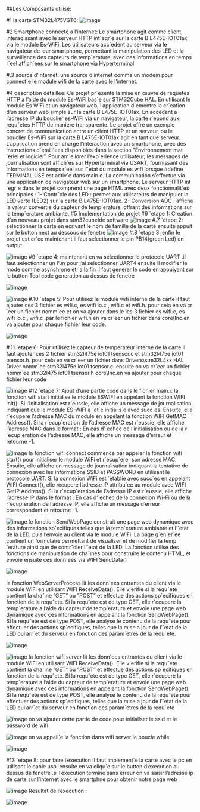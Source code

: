 ##Les Composants utilisé:

#1 la carte STM32L475VGT6:
![image](https://github.com/nadahammadii/IoTminiproject/assets/148150733/bfbc5afb-f842-43ce-b394-54f8df42d92c)

#2 Smartphone connecté a l’internet:
Le smartphone agit comme client, interagissant avec le serveur HTTP int´egr´e sur la carte
B L475E-IOT01ax via le module Es-WiFi. Les utilisateurs acc`edent au serveur via le
navigateur de leur smartphone, permettant la manipulation des LED et la surveillance des
capteurs de temp´erature, avec des informations en temps r´eel affich´ees sur le smartphone
via Hyperterminal


#.3 source d’internet:
une source d’internet comme un modem pour connect´e le module wifi de la carte avec le
l’internet.

#4 description detaillée:
Ce projet pr´esente la mise en œuvre de requetes HTTP a l’aide du module Es-WiFi
bas´e sur STM32Cube HAL. En utilisant le module Es WiFi et un navigateur web,
l’application d´emontre la cr´eation d’un serveur web simple sur la carte B L475E-IOT01ax. En accédant a l’adresse IP du bouclier es-WiFi via un navigateur,
la carte r´epond aux requˆetes HTTP de maniere transparente.
Le projet offre un exemple concret de communication entre un client HTTP et un
serveur, ou le bouclier Es-WiFi sur la carte B L475E-IOT01ax agit en tant que serveur.
L’application prend en charge l’interaction avec un smartphone, avec des instructions
d´etaill´ees disponibles dans la section ”Environnement mat´eriel et logiciel”.
Pour am´eliorer l’exp´erience utilisateur, les messages de journalisation sont affich´es sur
Hyperterminal via USART, fournissant des informations en temps r´eel sur l’´etat du
module es wifi lorsque #define TERMINAL USE est activ´e dans main.c. La
communication s’effectue via une application de navigateur web sur un smartphone.
Le serveur HTTP int´egr´e dans le projet comprend une page HTML avec deux
fonctionnalit´es principales :
1- Contrˆole des LED :
permet aux utilisateurs de manipuler la LED verte (LED2) sur la carte
B L475E-IOT01ax.
2- Conversion ADC :
affiche la valeur convertie du capteur de temp´erature, offrant des informations sur la
temp´erature ambiante.
#5 Implementation de projet
#6 ´etape 1:
Creation d’un nouveau projet dans stm32cubeIde software
![image](https://github.com/nadahammadii/IoTminiproject/assets/148150733/72912c7c-0c83-46dc-8eef-1e875651f810)
#.7 ´etape 2:
selectionner la carte en ecrivant le nom de famille de la carte ensuite appuit sur le button
next au dessous de fenetre
![image](https://github.com/nadahammadii/IoTminiproject/assets/148150733/a3fa6107-8cc3-459b-95ac-c6893c495151)
#.8 ´etape 3:
enfin le projet est cr´ee maintenant il faut selectionner le pin PB14(green Led) en output

![image](https://github.com/nadahammadii/IoTminiproject/assets/148150733/8b3bef26-a4fd-4480-a8ab-65604679d2f7)
#9 ´etape 4:
maintenant en va selectionner le protocole UART .il faut selectionner un l’un pour j’ai
selectionner UART4 ensuite il modifier le mode comme asynchrone et `a la fin il faut
generer le code en appuiyant sur le button Tool code generation au dessus de fenetre


![image](https://github.com/nadahammadii/IoTminiproject/assets/148150733/cca59be1-c495-4b74-a333-c87242fa8987)



![image](https://github.com/nadahammadii/IoTminiproject/assets/148150733/72bae7f0-4565-4694-96fb-ee92d3958228)
#.10 ´etape 5:
Pour utilisez le module wifi interne de la carte il faut ajouter ces 3 fichier es wifi.c,
es wifi io.c , wifi.c et wifi.h. pour cela en va cr´eer un fichier nomm´ee et on va ajouter
dans le les 3 fichier es wifi.c, es wifi io.c , wifi.c .par le fichier wifi.h en va cr´eer un fichier
dans core\Inc.en va ajouter pour chaque fichier leur code.


![image](https://github.com/nadahammadii/IoTminiproject/assets/148150733/98b08c86-f751-41f1-93e5-ef2de70bbbe1)


#.11 ´etape 6:
Pour utilisez le capteur de temperateur interne de la carte il faut ajouter ces 2 fichier
stm32l475e iot01 tsensor.c et stm32l475e iot01 tsensor.h. pour cela en va cr´eer un fichier
dans Drivers\stm32L4xx HAL Driver nomm´ee stm32l475e iot01 tsensor.c. ensuite on va
cr´eer un fichier nomm´ee stm32l475 iot01 tsensor.h core\Inc.en va ajouter pour chaque
fichier leur code

![image](https://github.com/nadahammadii/IoTminiproject/assets/148150733/d83725ec-dfe0-4e58-8458-4615e9ea5e60)
#12 ´etape 7: Ajout d’une partie code dans le fichier main.c
la fonction wifi start initialise le module ESWIFI en appelant la fonction WIFI Init(). Si
l’initialisation est r´eussie,
elle affiche un message de journalisation indiquant que le module ES-WIFI a ´et´e initialis´e
avec succ`es.
Ensuite, elle r´ecupere l’adresse MAC du module en appelant la fonction WIFI GetMAC Address().
Si la r´ecup´eration de l’adresse MAC est r´eussie, elle affiche l’adresse MAC dans le format
: En cas d’´echec de l’initialisation ou de la r´ecup´eration de l’adresse MAC, elle affiche un
message d’erreur et retourne -1.

![image](https://github.com/nadahammadii/IoTminiproject/assets/148150733/b214a00f-629e-400e-99cf-72bc52d56469)
la fonction wifi connect commence par appeler la fonction wifi start() pour initialiser le
module WiFi et r´ecup´erer son adresse MAC. Ensuite, elle affiche un message de
journalisation indiquant la tentative de connexion avec les informations SSID et
PASSWORD en utilisant le protocole UART. Si la connexion WiFi est ´etablie avec
succ`es en appelant WIFI Connect(), elle recupere l’adresse IP attribu´ee au module avec
WIFI GetIP Address(). Si la r´ecup´eration de l’adresse IP est r´eussie, elle affiche
l’adresse IP dans le format : En cas d’´echec de la connexion Wi-Fi ou de la r´ecup´eration
de l’adresse IP, elle affiche un message d’erreur correspondant et retourne -1.



![image](https://github.com/nadahammadii/IoTminiproject/assets/148150733/efc5482a-dc5c-42c4-8d30-497705c90158)
le fonction SendWebPage construit une page web dynamique avec des informations
sp´ecifiques telles que la temp´erature ambiante et l’´etat de la LED, puis l’envoie au client via le module WiFi. La page g´en´er´ee contient un formulaire permettant de
visualiser et de modifier la temp´erature ainsi que de contrˆoler l’´etat de la LED. La
fonction utilise des fonctions de manipulation de chaˆınes pour construire le contenu
HTML, et envoie ensuite ces donn´ees via WIFI SendData()

![image](https://github.com/nadahammadii/IoTminiproject/assets/148150733/c701218b-3814-413f-a672-4d24418d6e51)

la fonction WebServerProcess lit les donn´ees entrantes du client via le module WiFi en
utilisant WIFI ReceiveData(). Elle v´erifie si la requˆete contient la chaˆıne ”GET” ou
”POST” et effectue des actions sp´ecifiques en fonction de la requˆete. Si la requˆete est
de type GET, elle r´ecupere la temp´erature a l’aide du capteur de temp´erature et envoie
une page web dynamique avec ces informations en appelant la fonction SendWebPage().
Si la requˆete est de type POST, elle analyse le contenu de la requˆete pour effectuer des
actions sp´ecifiques, telles que la mise a jour de l’´etat de la LED oul’arrˆet du serveur en
fonction des param`etres de la requˆete.


![image](https://github.com/nadahammadii/IoTminiproject/assets/148150733/5af39a79-6a7d-4e8f-8147-acda22c47203)


![image](https://github.com/nadahammadii/IoTminiproject/assets/148150733/62416e34-a629-459e-afee-5c7be1c288cc)
la fonction wifi server lit les donn´ees entrantes du client via le module WiFi en utilisant
WIFI ReceiveData(). Elle v´erifie si la requˆete contient la chaˆıne ”GET” ou ”POST” et
effectue des actions sp´ecifiques en fonction de la requˆete. Si la requˆete est de type GET,
elle r´ecupere la temp´erature a l’aide du capteur de temp´erature et envoie une page web
dynamique avec ces informations en appelant la fonction SendWebPage(). Si la requˆete
est de type POST, elle analyse le contenu de la requˆete pour effectuer des actions
sp´ecifiques, telles que la mise a jour de l’´etat de la LED oul’arrˆet du serveur en fonction
des param`etres de la requˆete

![image](https://github.com/nadahammadii/IoTminiproject/assets/148150733/20daf98f-cc30-4177-8cc9-06d297c90374)
on va ajouter cette partie de code pour initialiser le ssid et le password de wifi


![image](https://github.com/nadahammadii/IoTminiproject/assets/148150733/c3c99ebe-e41a-41a8-aba0-14c28bdd5a63)
on va appell´e la fonction dans wifi server le boucle while

![image](https://github.com/nadahammadii/IoTminiproject/assets/148150733/14892826-0549-406f-8a1f-da0fb428b9a6)

#13 ´etape 8:
pour faire l’execution il faut implement´e la carte avec le pc en utilisant le cable usb.
ensuite en va cliqu´e sur le button d’execution au dessus de fenetre .si l’execution termine
sans erreur on va saisir l’adresse ip de carte sur l’internet avec le smartphne pour obtenir
notre page web

![image](https://github.com/nadahammadii/IoTminiproject/assets/148150733/0d53496c-6684-49aa-ad70-18652e4008f2)
Resultat de l’execution :

![image](https://github.com/nadahammadii/IoTminiproject/assets/148150733/aed3d881-9f9c-4b86-85c4-3ed5251ef8e9)

